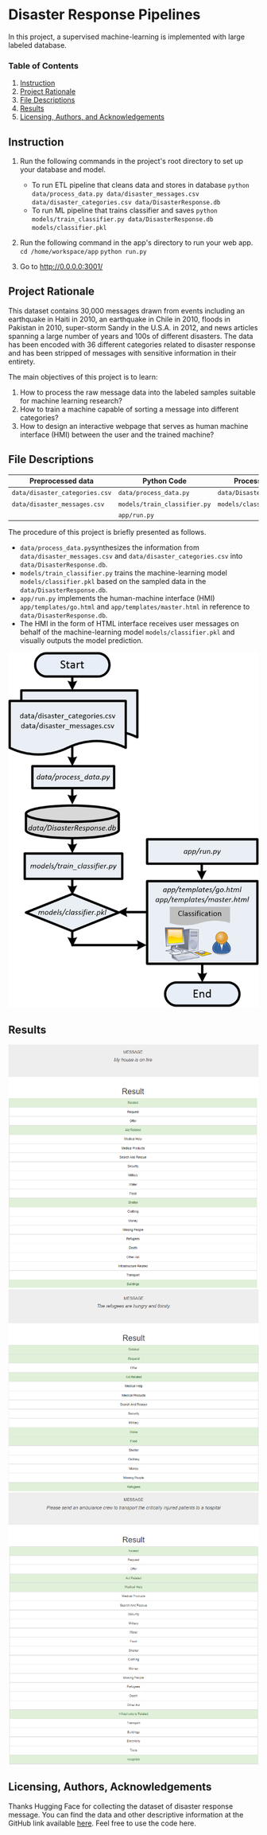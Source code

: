 # Disaster Response Pipelines

In this project, a supervised machine-learning is implemented with large labeled database. 

### Table of Contents

1. [Instruction](#instruction)
2. [Project Rationale](#rationale)
3. [File Descriptions](#files)
4. [Results](#results)
5. [Licensing, Authors, and Acknowledgements](#licensing)

## Instruction <a name="instruction"></a>

1. Run the following commands in the project's root directory to set up your database and model.

    - To run ETL pipeline that cleans data and stores in database
        `python data/process_data.py data/disaster_messages.csv data/disaster_categories.csv data/DisasterResponse.db`
    - To run ML pipeline that trains classifier and saves
        `python models/train_classifier.py data/DisasterResponse.db models/classifier.pkl`

2. Run the following command in the app's directory to run your web app.
    `cd /home/workspace/app`
    `python run.py`

3. Go to http://0.0.0.0:3001/

## Project Rationale<a name="rationale"></a>

This dataset contains 30,000 messages drawn from events including an earthquake in Haiti in 2010, an earthquake in Chile in 2010, floods in Pakistan in 2010, super-storm Sandy in the U.S.A. in 2012, and news articles spanning a large number of years and 100s of different disasters. The data has been encoded with 36 different categories related to disaster response and has been stripped of messages with sensitive information in their entirety. 

The main objectives of this project is to learn:

1. How to process the raw message data into the labeled samples suitable for machine learning research?
2. How to train a machine capable of sorting a message into different categories?
3. How to design an interactive webpage that serves as human machine interface (HMI) between the user and the trained machine?


## File Descriptions <a name="files"></a>

| Preprocessed data | Python Code | Processed data | HTML |
| --- | --- | --- | --- |
| `data/disaster_categories.csv` | `data/process_data.py` | `data/DisasterResponse.db` | `app/templates/go.html` |
| `data/disaster_messages.csv` | `models/train_classifier.py` | `models/classifier.pkl` | `app/templates/master.html` |
| | `app/run.py` | |

The procedure of this project is briefly presented as follows.

 - `data/process_data.py`synthesizes the information from `data/disaster_messages.csv` and `data/disaster_categories.csv` into `data/DisasterResponse.db`. 
 - `models/train_classifier.py` trains the machine-learning model `models/classifier.pkl` based on the sampled data in the `data/DisasterResponse.db`.
 - `app/run.py` implements the human-machine interface (HMI) `app/templates/go.html` and `app/templates/master.html` in reference to `data/DisasterResponse.db`.
 -  The HMI in the form of HTML interface receives user messages on behalf of the machine-learning model `models/classifier.pkl` and visually outputs the model prediction.


<img src="data/disaster_response.png">

## Results<a name="results"></a>

<img src="data/house.png">
<img src="data/refugees.png">
<img src="data/hospital.png">

## Licensing, Authors, Acknowledgements<a name="licensing"></a>

Thanks Hugging Face for collecting the dataset of disaster response message.  You can find the data and other descriptive information at the GitHub link available [here](https://github.com/huggingface/datasets/tree/master/datasets/disaster_response_messages).  Feel free to use the code here.

